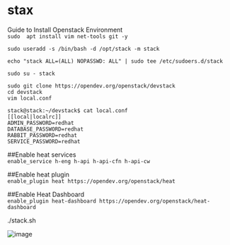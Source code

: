 # stax
Guide to Install Openstack Environment<br/>
`sudo  apt install vim net-tools git -y`<br/>

`sudo useradd -s /bin/bash -d /opt/stack -m stack`<br/>




`echo "stack ALL=(ALL) NOPASSWD: ALL" | sudo tee /etc/sudoers.d/stack`<br/>


`sudo su - stack`<br/>

`sudo git clone https://opendev.org/openstack/devstack`<br/>
`cd devstack`<br/>
`vim local.conf`<br/>


`stack@stack:~/devstack$ cat local.conf`<br/>
`[[local|localrc]]`<br/>
`ADMIN_PASSWORD=redhat`<br/>
`DATABASE_PASSWORD=redhat`<br/>
`RABBIT_PASSWORD=redhat`<br/>
`SERVICE_PASSWORD=redhat`<br/>

##Enable heat services<br/>
`enable_service h-eng h-api h-api-cfn h-api-cw`

##Enable heat plugin<br/>
`enable_plugin heat https://opendev.org/openstack/heat`

##Enable Heat Dashboard<br/>
`enable_plugin heat-dashboard https://opendev.org/openstack/heat-dashboard`




./stack.sh

![image](https://user-images.githubusercontent.com/103080332/181668527-1962a2ae-859c-4f4f-a598-b8a234de7ec8.png)
